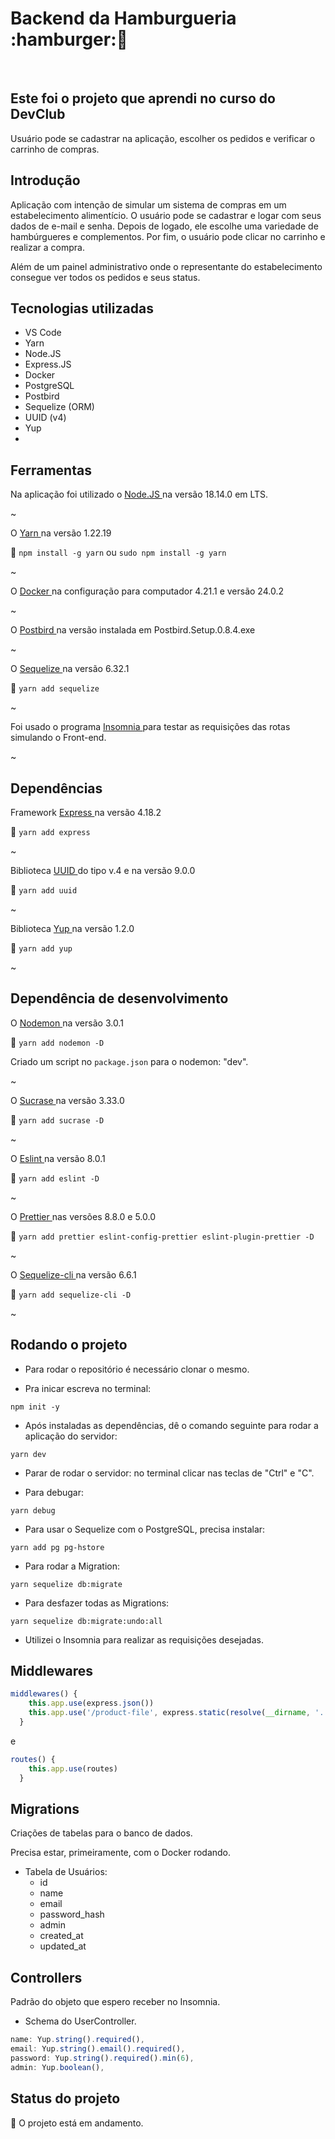 <h1> Backend da Hamburgueria :hamburger:🛒 </h1>
<br>

<h2> Este foi o projeto que aprendi no curso do DevClub </h2>
<p> Usuário pode se cadastrar na aplicação, escolher os pedidos e verificar o carrinho de compras. </p>

<h2> Introdução </h2>
Aplicação com intenção de simular um sistema de compras em um estabelecimento alimentício. O usuário pode se cadastrar e logar com seus dados de e-mail e senha. Depois de logado, ele escolhe uma variedade de hambúrgueres e complementos. Por fim, o usuário pode clicar no carrinho e realizar a compra. 

Além de um painel administrativo onde o representante do estabelecimento consegue ver todos os pedidos e seus status. 

## Tecnologias utilizadas
* VS Code
* Yarn
* Node.JS
* Express.JS
* Docker
* PostgreSQL
* Postbird
* Sequelize (ORM)
* UUID (v4)
* Yup
* 

## Ferramentas
Na aplicação foi utilizado o <a href="https://nodejs.org/en/download" target="_blank" > Node.JS </a>  na versão 18.14.0 em LTS.

~

O <a href="https://classic.yarnpkg.com/lang/en/docs/install/#windows-stable" target="_blank" > Yarn </a> na versão 1.22.19

:small_orange_diamond: `npm install -g yarn` ou `sudo npm install -g yarn` 

~

O <a href="https://www.docker.com/get-started/" target="_blank" > Docker </a> na configuração para computador 4.21.1 e versão 24.0.2


~

O <a href="https://github.com/Paxa/postbird" target="_blank"> Postbird </a> na versão instalada em Postbird.Setup.0.8.4.exe

~

O <a href="https://sequelize.org/docs/v6/getting-started/" target="_blank"> Sequelize </a> na versão 6.32.1

:small_orange_diamond: `yarn add sequelize`

~

Foi usado o programa <a href="https://insomnia.rest/download" target="_blank" > Insomnia </a> para testar as requisições das rotas simulando o Front-end.

~

## Dependências 
Framework <a href="https://yarnpkg.com/package?name=express" target="_blank" > Express </a> na versão 4.18.2 

:small_orange_diamond: `yarn add express`

~

Biblioteca <a href="https://yarnpkg.com/package?name=uuidv4" target="_blank" > UUID </a> do tipo v.4 e na versão 9.0.0

:small_orange_diamond: `yarn add uuid`

~

Biblioteca <a href="https://github.com/jquense/yup" target="_blank"> Yup </a> na versão 1.2.0

:small_orange_diamond: `yarn add yup`

~

## Dependência de desenvolvimento
O <a href="https://classic.yarnpkg.com/en/package/nodemon" target="_blank" > Nodemon </a> na versão 3.0.1

:small_orange_diamond: `yarn add nodemon -D`
  
Criado um script no `package.json` para o nodemon: "dev".

~

O <a href="https://yarnpkg.com/package?name=sucrase" target="_blank"> Sucrase </a> na versão 3.33.0

:small_orange_diamond: `yarn add sucrase -D`

~

O <a href="https://yarnpkg.com/package?name=eslint" target="_blank"> Eslint </a> na versão 8.0.1

:small_orange_diamond: `yarn add eslint -D`

~

O <a href="https://yarnpkg.com/package?name=prettier" target="_blank"> Prettier </a> nas versões 8.8.0 e 5.0.0

:small_orange_diamond: `yarn add prettier eslint-config-prettier eslint-plugin-prettier -D`

~

O <a href="https://yarnpkg.com/package?name=sequelize-cli" target="_blank"> Sequelize-cli </a> na versão 6.6.1

:small_orange_diamond: `yarn add sequelize-cli -D`

~

## Rodando o projeto
- Para rodar o repositório é necessário clonar o mesmo.
  
- Pra inicar escreva no terminal:
```
npm init -y
```

- Após instaladas as dependências, dê o comando seguinte para rodar a aplicação do servidor:
```
yarn dev
```

- Parar de rodar o servidor: no terminal clicar nas teclas de "Ctrl" e "C".

- Para debugar:
```
yarn debug
```

- Para usar o Sequelize com o PostgreSQL, precisa instalar:
```
yarn add pg pg-hstore
```

- Para rodar a Migration:
```
yarn sequelize db:migrate
```

- Para desfazer todas as Migrations:
```
yarn sequelize db:migrate:undo:all
```

- Utilizei o Insomnia para realizar as requisições desejadas.

## Middlewares
```js
middlewares() {
    this.app.use(express.json())
    this.app.use('/product-file', express.static(resolve(__dirname, '..', 'uploads')))
  }
```
e
```js
routes() {
    this.app.use(routes)
  }
```
## Migrations
Criações de tabelas para o banco de dados. 

Precisa estar, primeiramente, com o Docker rodando. 

- Tabela de Usuários:
  - id
  - name
  - email
  - password_hash
  - admin
  - created_at
  - updated_at
 
## Controllers
Padrão do objeto que espero receber no Insomnia.
- Schema do UserController.

```js
name: Yup.string().required(),
email: Yup.string().email().required(),
password: Yup.string().required().min(6),
admin: Yup.boolean(),
```

## Status do projeto
:construction: O projeto está em andamento. 
